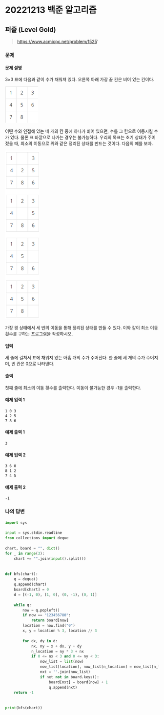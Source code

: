 # 20221213 백준 알고리즘

## 퍼즐 (Level Gold)
> https://www.acmicpc.net/problem/1525'

### 문제
#### 문제 설명
3×3 표에 다음과 같이 수가 채워져 있다. 오른쪽 아래 가장 끝 칸은 비어 있는 칸이다.

![](image/img.png)

어떤 수와 인접해 있는 네 개의 칸 중에 하나가 비어 있으면, 수를 그 칸으로 이동시킬 수가 있다. 물론 표 바깥으로 나가는 경우는 불가능하다. 우리의 목표는 초기 상태가 주어졌을 때, 최소의 이동으로 위와 같은 정리된 상태를 만드는 것이다. 다음의 예를 보자.

![](image/img_1.png)

가장 윗 상태에서 세 번의 이동을 통해 정리된 상태를 만들 수 있다. 이와 같이 최소 이동 횟수를 구하는 프로그램을 작성하시오.

#### 입력
세 줄에 걸쳐서 표에 채워져 있는 아홉 개의 수가 주어진다. 한 줄에 세 개의 수가 주어지며, 빈 칸은 0으로 나타낸다.

#### 출력
첫째 줄에 최소의 이동 횟수를 출력한다. 이동이 불가능한 경우 -1을 출력한다.

#### 예제 입력 1
```
1 0 3
4 2 5
7 8 6
```

#### 예제 출력 1
```
3
```

#### 예제 입력 2
```
3 6 0
8 1 2
7 4 5
```

#### 예제 출력 2
```
-1
```

### 나의 답변
```python
import sys

input = sys.stdin.readline
from collections import deque

chart, board = "", dict()
for _ in range(3):
    chart += "".join(input().split())


def bfs(chart):
    q = deque()
    q.append(chart)
    board[chart] = 0
    d = [(-1, 0), (1, 0), (0, -1), (0, 1)]

    while q:
        now = q.popleft()
        if now == "123456780":
            return board[now]
        location = now.find("0")
        x, y = location % 3, location // 3

        for dx, dy in d:
            nx, ny = x + dx, y + dy
            n_location = ny * 3 + nx
            if 0 <= nx < 3 and 0 <= ny < 3:
                now_list = list(now)
                now_list[location], now_list[n_location] = now_list[n_location], now_list[location]
                nxt = ''.join(now_list)
                if nxt not in board.keys():
                    board[nxt] = board[now] + 1
                    q.append(nxt)
    return -1


print(bfs(chart))
```